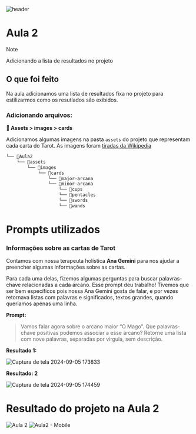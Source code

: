 ![header](https://github.com/user-attachments/assets/beff2be5-ea27-4895-9c48-467b6a90d639)

# Aula 2

> [!NOTE]
> Adicionando a lista de resultados no projeto

## O que foi feito

Na aula adicionamos uma lista de resultados fixa no projeto para estilizarmos como os resutlados são exibidos.

### Adicionando arquivos:

**📂 Assets > images > cards**

Adicionamos algumas imagens na pasta `assets` do projeto que representam cada carta do Tarot. As imagens foram [tiradas da Wikipedia](https://en.wikipedia.org/wiki/The_Magician_%28tarot_card%29)

```markdown
└── 📁Aula2
    └── 📁assets
        └── 📁images
            └── 📁cards
                └── 📁major-arcana
                └── 📁minor-arcana
                    └── 📁cups
                    └── 📁pentacles
                    └── 📁swords
                    └── 📁wands
```

# Prompts utilizados

### Informações sobre as cartas de Tarot

Contamos com nossa terapeuta holística **Ana Gemini** para nos ajudar a preencher algumas informações sobre as cartas.

Para cada uma delas, fizemos algumas perguntas para buscar palavras-chave relacionadas a cada arcano. Esse prompt deu trabalho! Tivemos que ser bem específicos pois nossa Ana Gemini gosta de falar, e por vezes retornava listas com palavras e significados, textos grandes, quando queriamos apenas uma linha.

**Prompt:**

> Vamos falar agora sobre o arcano maior “O Mago”. Que palavras-chave positivas podemos associar a esse arcano? Retorne uma lista com nove palavras, separadas por vírgula, sem descrição.

**Resultado 1:**

![Captura de tela 2024-09-05 173833](https://github.com/user-attachments/assets/dce4a141-a7fe-42f9-be8f-64d933f85f79)

**Resultado: 2**

![Captura de tela 2024-09-05 174459](https://github.com/user-attachments/assets/74dfe31a-c188-4e31-acee-0b5b7157485a)

# Resultado do projeto na Aula 2
![Aula 2](https://github.com/user-attachments/assets/7f431348-d9bd-41df-8626-e68525274a99)
![Aula2 - Mobile](https://github.com/user-attachments/assets/051d2fa6-ead0-4888-bca3-755bfc009a4d)


